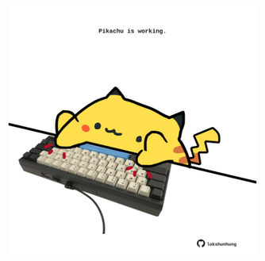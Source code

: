 <!-- built at 30/04/2021, 11:01:42 UTC -->
<p align="center">
  <img width="500" height="500" src="./ReadmeImage.svg">
</p>
